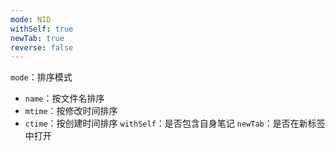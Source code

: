 ```yaml
---
mode: NID
withSelf: true
newTab: true
reverse: false
---
```


`mode`：排序模式
- `name`：按文件名排序
- `mtime`：按修改时间排序
- `ctime`：按创建时间排序
`withSelf`：是否包含自身笔记
`newTab`：是否在新标签中打开